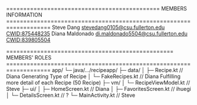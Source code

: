 ============================================= MEMBERS INFORMATION ===================================================================
Steve Dang      <stevedang0105@csu.fullerton.edu>     <CWID:875448235>
Diana Maldonado <di.maldonado5504@csu.fullerton.edu>  <CWID:839805504>
     
================================================= MEMBERS' ROLES ===================================================================
app/
 └─ java/.../recipeapp/
     ├─ data/
     │   ├─ Recipe.kt              // Diana Generating Type of Recipe
     │   └─ FakeRecipes.kt        // Diana Fulfilling more detail of each Recipe (50 Recipe)
     ├─ vm/
     │   └─ RecipeViewModel.kt // Steve
     ├─ ui/
     │   ├─ HomeScreen.kt         // Diana 
     │   ├─ FavoritesScreen.kt    // ihuegi
     │   └─ DetailsScreen.kt      // ?
     └─ MainActivity.kt           // Steve
